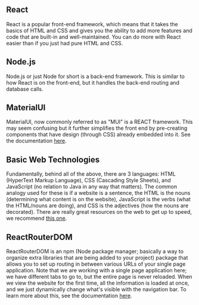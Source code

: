 ## React

React is a popular front-end framework, which means that it takes the basics of HTML and CSS and gives you the ability to add more features and code that are built-in and well-maintained. You can do more with React easier than if you just had pure HTML and CSS.

## Node.js

Node.js or just Node for short is a back-end framework. This is similar to how React is on the front-end, but it handles the back-end routing and database calls.

## MaterialUI

MaterialUI, now commonly referred to as "MUI" is a REACT framework. This may seem confusing but it further simplifies the front end by pre-creating components that have design (through CSS) already embedded into it. See the documentation [here](https://mui.com/getting-started/usage/).

## Basic Web Technologies

Fundamentally, behind all of the above, there are 3 languages: HTML (HyperText Markup Language), CSS (Cascading Style Sheets), and JavaScript (no relation to Java in any way that matters). The common analogy used for these is if a website is a sentence, the HTML is the nouns (determining what content is on the website), JavaScript is the verbs (what the HTML/nouns are doing), and CSS is the adjectives (how the nouns are decorated). There are really great resources on the web to get up to speed, we recommend [this one](https://www.codecademy.com/catalog/language/html-css).

## ReactRouterDOM

ReactRouterDOM is an npm (Node package manager; basically a way to organize extra libraries that are being added to your project) package that allows you to set up routing in between various URLs of your single page application. Note that we are working with a single page application here; we have different tabs to go to, but the entire page is never reloaded. When we view the website for the first time, all the information is loaded at once, and we just dynamically change what's visible with the navigation bar. To learn more about this, see the documentation [here]().
